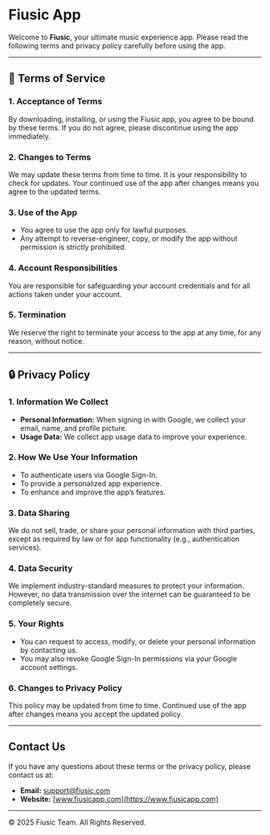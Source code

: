 # Fiusic App

Welcome to **Fiusic**, your ultimate music experience app. Please read the following terms and privacy policy carefully before using the app.

---

## 📄 Terms of Service

### 1. Acceptance of Terms
By downloading, installing, or using the Fiusic app, you agree to be bound by these terms. If you do not agree, please discontinue using the app immediately.

### 2. Changes to Terms
We may update these terms from time to time. It is your responsibility to check for updates. Your continued use of the app after changes means you agree to the updated terms.

### 3. Use of the App
- You agree to use the app only for lawful purposes.
- Any attempt to reverse-engineer, copy, or modify the app without permission is strictly prohibited.

### 4. Account Responsibilities
You are responsible for safeguarding your account credentials and for all actions taken under your account.

### 5. Termination
We reserve the right to terminate your access to the app at any time, for any reason, without notice.

---

## 🔒 Privacy Policy

### 1. Information We Collect
- **Personal Information:** When signing in with Google, we collect your email, name, and profile picture.
- **Usage Data:** We collect app usage data to improve your experience.

### 2. How We Use Your Information
- To authenticate users via Google Sign-In.
- To provide a personalized app experience.
- To enhance and improve the app’s features.

### 3. Data Sharing
We do not sell, trade, or share your personal information with third parties, except as required by law or for app functionality (e.g., authentication services).

### 4. Data Security
We implement industry-standard measures to protect your information. However, no data transmission over the internet can be guaranteed to be completely secure.

### 5. Your Rights
- You can request to access, modify, or delete your personal information by contacting us.
- You may also revoke Google Sign-In permissions via your Google account settings.

### 6. Changes to Privacy Policy
This policy may be updated from time to time. Continued use of the app after changes means you accept the updated policy.

---

## Contact Us

If you have any questions about these terms or the privacy policy, please contact us at:

- **Email:** support@fiusic.com
- **Website:** [www.fiusicapp.com](https://www.fiusicapp.com)

---

© 2025 Fiusic Team. All Rights Reserved.
